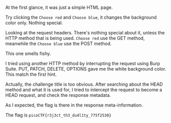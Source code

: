 At the first glance, it was just a simple HTML page.

Try clicking the `Choose red` and `Choose blue`, it changes the background color only. Nothing special.

Looking at the request headers. There's nothing special about it, unless the HTTP method that is being used. `Choose red` use the GET method, meanwhile the `Choose blue` use the POST method.

This one smells fishy.

I tried using another HTTP method by interrupting the request using Burp Suite. PUT, PATCH, DELETE, OPTIONS gave me the white background color. This match the first hint.

Actually, the challenge title is too obvious. After searching about the HEAD method and what it is used for, I tried to intercept the request to become a HEAD request, and check the response metadata.

As I expected, the flag is there in the response meta-information.

The flag is `picoCTF{r3j3ct_th3_du4l1ty_775f2530}`